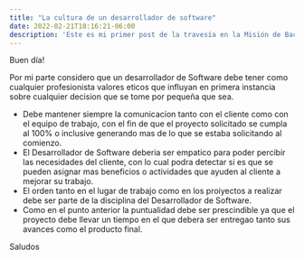 ```yaml
---
title: "La cultura de un desarrollador de software"
date: 2022-02-21T18:16:21-06:00
description: 'Este es mi primer post de la travesía en la Misión de Backend con Node JS de Launch X.'
---
```


Buen día!

Por mi parte considero que un desarrollador de Software debe tener como cualquier profesionista valores eticos que influyan en primera instancia sobre cualquier decision que se tome por pequeña que sea.

- Debe mantener siempre la comunicacíon tanto con el cliente como con el equipo de trabajo, con el fin de que el proyecto solicitado se cumpla al 100% o inclusive generando mas de lo que se estaba solicitando al comienzo.
- El Desarrollador de Software deberia ser empatico para poder percibir las necesidades del cliente, con lo cual podra detectar si es que se pueden asignar mas beneficios o actividades que ayuden al cliente a mejorar su trabajo.
- El orden tanto en el lugar de trabajo como en los proiyectos a realizar debe ser parte de la disciplina del Desarrollador de Software.
- Como en el punto anterior la puntualidad debe ser prescindible ya que el proyecto debe llevar un tiempo en el que debera ser entregao tanto sus avances como el producto final.


Saludos
